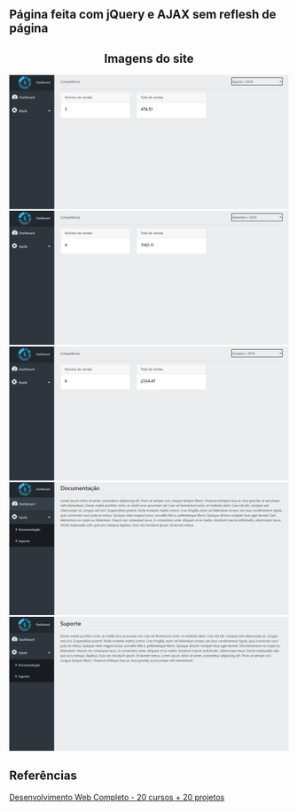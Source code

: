 ## Página feita com jQuery e AJAX sem reflesh de página

<center>
<h2>Imagens do site</h2>
 </center>

<center>
<img src="img.png">
<br>
<img src="img_2.png">
<br>
<img src="img_3.png">
<br>
<img src="img_4.png">
<br>
<img src="img_5.png">
</center>

## Referências
[Desenvolvimento Web Completo - 20 cursos + 20 projetos](https://www.udemy.com/course/web-completo/?gclid=CjwKCAiA0JKfBhBIEiwAPhZXD40I4ExfSm1TervrIYaoqk51tJUNfxUSbePnlDnNbF-p6QtRTIDqPBoCexUQAvD_BwE)


